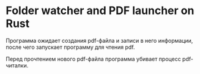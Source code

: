 # Folder watcher and PDF launcher on Rust

Программа ожидает создания pdf-файла и записи в него информации, после чего запускает программу для чтения pdf. 

Перед прочтением нового pdf-файла программа убивает процесс pdf-читалки.

